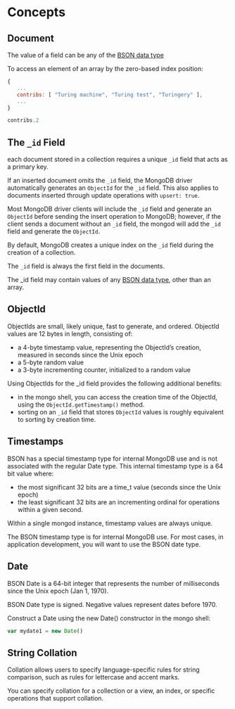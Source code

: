 # Concepts

## Document

The value of a field can be any of the [BSON data type](https://docs.mongodb.com/manual/reference/bson-types/)

To access an element of an array by the zero-based index position:

```js
{
   ...
   contribs: [ "Turing machine", "Turing test", "Turingery" ],
   ...
}

contribs.2
```


## The `_id` Field

each document stored in a collection requires a unique `_id` field that acts as a primary key.

If an inserted document omits the `_id` field, the MongoDB driver automatically generates an `ObjectId` for the `_id` field. This also applies to documents inserted through update operations with `upsert: true`.

Most MongoDB driver clients will include the `_id` field and generate an `ObjectId` before sending the insert operation to MongoDB; however, if the client sends a document without an `_id` field, the mongod will add the `_id` field and generate the `ObjectId`.

By default, MongoDB creates a unique index on the `_id` field during the creation of a collection.

The `_id` field is always the first field in the documents.

The _id field may contain values of any [BSON data type](https://docs.mongodb.com/manual/reference/bson-types/), other than an array.


## ObjectId

ObjectIds are small, likely unique, fast to generate, and ordered. ObjectId values are 12 bytes in length, consisting of:

- a 4-byte timestamp value, representing the ObjectId’s creation, measured in seconds since the Unix epoch
- a 5-byte random value
- a 3-byte incrementing counter, initialized to a random value

Using ObjectIds for the _id field provides the following additional benefits:

- in the mongo shell, you can access the creation time of the ObjectId, using the `ObjectId.getTimestamp()` method.
- sorting on an `_id` field that stores `ObjectId` values is roughly equivalent to sorting by creation time.


## Timestamps

BSON has a special timestamp type for internal MongoDB use and is not associated with the regular Date type. This internal timestamp type is a 64 bit value where:

- the most significant 32 bits are a time_t value (seconds since the Unix epoch)
- the least significant 32 bits are an incrementing ordinal for operations within a given second.

Within a single mongod instance, timestamp values are always unique.

The BSON timestamp type is for internal MongoDB use. For most cases, in application development, you will want to use the BSON date type.


## Date

BSON Date is a 64-bit integer that represents the number of milliseconds since the Unix epoch (Jan 1, 1970).

BSON Date type is signed. Negative values represent dates before 1970.

Construct a Date using the new Date() constructor in the mongo shell:

```js
var mydate1 = new Date()
```


## String Collation

Collation allows users to specify language-specific rules for string comparison, such as rules for lettercase and accent marks.

You can specify collation for a collection or a view, an index, or specific operations that support collation.


